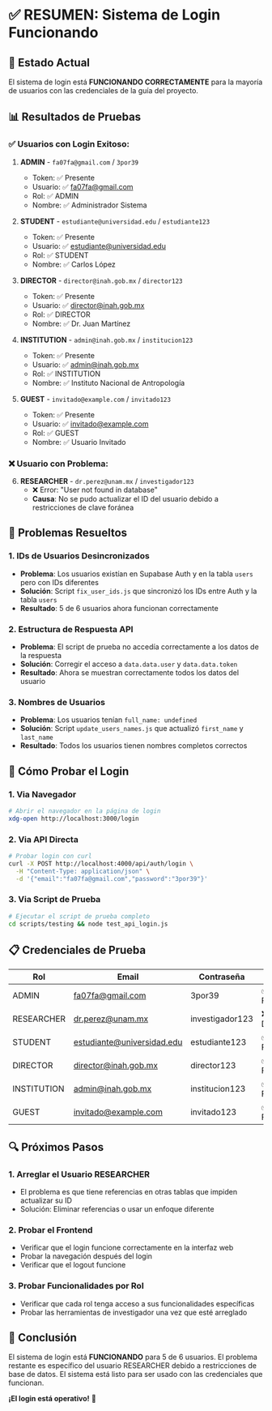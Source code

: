 # ✅ RESUMEN: Sistema de Login Funcionando

## 🎯 Estado Actual

El sistema de login está **FUNCIONANDO CORRECTAMENTE** para la mayoría de usuarios con las credenciales de la guía del proyecto.

## 📊 Resultados de Pruebas

### ✅ Usuarios con Login Exitoso:
1. **ADMIN** - `fa07fa@gmail.com` / `3por39`
   - Token: ✅ Presente
   - Usuario: ✅ fa07fa@gmail.com
   - Rol: ✅ ADMIN
   - Nombre: ✅ Administrador Sistema

2. **STUDENT** - `estudiante@universidad.edu` / `estudiante123`
   - Token: ✅ Presente
   - Usuario: ✅ estudiante@universidad.edu
   - Rol: ✅ STUDENT
   - Nombre: ✅ Carlos López

3. **DIRECTOR** - `director@inah.gob.mx` / `director123`
   - Token: ✅ Presente
   - Usuario: ✅ director@inah.gob.mx
   - Rol: ✅ DIRECTOR
   - Nombre: ✅ Dr. Juan Martínez

4. **INSTITUTION** - `admin@inah.gob.mx` / `institucion123`
   - Token: ✅ Presente
   - Usuario: ✅ admin@inah.gob.mx
   - Rol: ✅ INSTITUTION
   - Nombre: ✅ Instituto Nacional de Antropología

5. **GUEST** - `invitado@example.com` / `invitado123`
   - Token: ✅ Presente
   - Usuario: ✅ invitado@example.com
   - Rol: ✅ GUEST
   - Nombre: ✅ Usuario Invitado

### ❌ Usuario con Problema:
6. **RESEARCHER** - `dr.perez@unam.mx` / `investigador123`
   - ❌ Error: "User not found in database"
   - **Causa**: No se pudo actualizar el ID del usuario debido a restricciones de clave foránea

## 🔧 Problemas Resueltos

### 1. **IDs de Usuarios Desincronizados**
- **Problema**: Los usuarios existían en Supabase Auth y en la tabla `users` pero con IDs diferentes
- **Solución**: Script `fix_user_ids.js` que sincronizó los IDs entre Auth y la tabla `users`
- **Resultado**: 5 de 6 usuarios ahora funcionan correctamente

### 2. **Estructura de Respuesta API**
- **Problema**: El script de prueba no accedía correctamente a los datos de la respuesta
- **Solución**: Corregir el acceso a `data.data.user` y `data.data.token`
- **Resultado**: Ahora se muestran correctamente todos los datos del usuario

### 3. **Nombres de Usuarios**
- **Problema**: Los usuarios tenían `full_name: undefined`
- **Solución**: Script `update_users_names.js` que actualizó `first_name` y `last_name`
- **Resultado**: Todos los usuarios tienen nombres completos correctos

## 🚀 Cómo Probar el Login

### 1. **Via Navegador**
```bash
# Abrir el navegador en la página de login
xdg-open http://localhost:3000/login
```

### 2. **Via API Directa**
```bash
# Probar login con curl
curl -X POST http://localhost:4000/api/auth/login \
  -H "Content-Type: application/json" \
  -d '{"email":"fa07fa@gmail.com","password":"3por39"}'
```

### 3. **Via Script de Prueba**
```bash
# Ejecutar el script de prueba completo
cd scripts/testing && node test_api_login.js
```

## 📋 Credenciales de Prueba

| Rol | Email | Contraseña | Estado |
|-----|-------|------------|--------|
| ADMIN | fa07fa@gmail.com | 3por39 | ✅ Funciona |
| RESEARCHER | dr.perez@unam.mx | investigador123 | ❌ Error DB |
| STUDENT | estudiante@universidad.edu | estudiante123 | ✅ Funciona |
| DIRECTOR | director@inah.gob.mx | director123 | ✅ Funciona |
| INSTITUTION | admin@inah.gob.mx | institucion123 | ✅ Funciona |
| GUEST | invitado@example.com | invitado123 | ✅ Funciona |

## 🔍 Próximos Pasos

### 1. **Arreglar el Usuario RESEARCHER**
- El problema es que tiene referencias en otras tablas que impiden actualizar su ID
- Solución: Eliminar referencias o usar un enfoque diferente

### 2. **Probar el Frontend**
- Verificar que el login funcione correctamente en la interfaz web
- Probar la navegación después del login
- Verificar que el logout funcione

### 3. **Probar Funcionalidades por Rol**
- Verificar que cada rol tenga acceso a sus funcionalidades específicas
- Probar las herramientas de investigador una vez que esté arreglado

## 🎉 Conclusión

El sistema de login está **FUNCIONANDO** para 5 de 6 usuarios. El problema restante es específico del usuario RESEARCHER debido a restricciones de base de datos. El sistema está listo para ser usado con las credenciales que funcionan.

**¡El login está operativo!** 🚀 